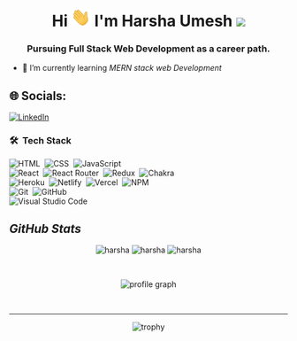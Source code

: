  <h1 align="center">Hi 
 <img src="https://raw.githubusercontent.com/ABSphreak/ABSphreak/master/gifs/Hi.gif" width="35">
 I'm Harsha Umesh
 <img src='https://media.giphy.com/media/l0Iyk1HsfD3mMkiEE/giphy.gif' width="35"/>
 </h1>
<h3 align="center">Pursuing Full Stack Web Development as a career path.</h3>

- 🌱 I’m currently learning *MERN stack web Development*


## 🌐 Socials:
[![LinkedIn](https://img.shields.io/badge/LinkedIn-%230077B5.svg?logo=linkedin&logoColor=white)](https://www.linkedin.com/in/harsha-umesh/) 

### 🛠 &nbsp;Tech Stack

![HTML](https://img.shields.io/badge/-HTML-05122A?style=flat&logo=HTML5)&nbsp;
![CSS](https://img.shields.io/badge/-CSS-05122A?style=flat&logo=CSS3&logoColor=1572B6)&nbsp;
![JavaScript](https://img.shields.io/badge/-JavaScript-05122A?style=flat&logo=javascript)&nbsp;
<br />
![React](https://img.shields.io/badge/-React-05122A?style=flat&logo=react)&nbsp;
![React Router](https://img.shields.io/badge/React_Router-CA4245?style=flat&for-the-badge&logo=react-router&logoColor=white)&nbsp;
![Redux](https://img.shields.io/badge/redux-%23593d88.svg?style=flat&for-the-badge&logo=redux&logoColor=white)&nbsp; 
![Chakra](https://img.shields.io/badge/chakra-%234ED1C5.svg?style=flat&for-the-badge&logo=chakraui&logoColor=white)&nbsp;
<br />
![Heroku](https://img.shields.io/badge/heroku-%23430098.svg?style=flat&for-the-badge&logo=heroku&logoColor=white)&nbsp;
![Netlify](https://img.shields.io/badge/netlify-%23000000.svg?style=flat&for-the-badge&logo=netlify&logoColor=#00C7B7)&nbsp;
![Vercel](https://img.shields.io/badge/vercel-%23000000.svg?style=flat&for-the-badge&logo=vercel&logoColor=white)&nbsp;
![NPM](https://img.shields.io/badge/NPM-%23000000.svg?style=flat&for-the-badge&logo=npm&logoColor=white)&nbsp;
<br />
![Git](https://img.shields.io/badge/-Git-05122A?style=flat&logo=git)&nbsp;
![GitHub](https://img.shields.io/badge/-GitHub-05122A?style=flat&logo=github)&nbsp;
<br />
![Visual Studio Code](https://img.shields.io/badge/-Visual%20Studio%20Code-05122A?style=flat&logo=visual-studio-code&logoColor=007ACC)&nbsp;
<br>

<h2><i>GitHub Stats</i></h2>
<p align="center">
    <img src="https://github-readme-stats.vercel.app/api?username=harshau9&theme=dracula" alt="harsha" height="139" />
    <img src="http://github-profile-summary-cards.vercel.app/api/cards/repos-per-language?username=harshau9&theme=dracula" alt="harsha" height="139" />
    <img src="http://github-profile-summary-cards.vercel.app/api/cards/productive-time?username=harshau9&theme=dracula&utcOffset=8" alt="harsha" height="139" />
 </p>
 <br>
 <p align="center">
    <img src="http://github-profile-summary-cards.vercel.app/api/cards/profile-details?username=harshau9&theme=dracula" alt="profile graph" height="150" />
</p>
<br> 
<hr>
<p align="center"> <img src="https://github-profile-trophy.vercel.app/?username=harshau9&theme=monokai" alt="trophy" /> </p>
